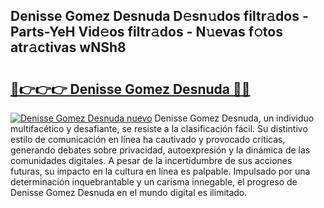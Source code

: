 ## Denisse Gomez Desnuda D𝚎sn𝚞dos filtr𝚊dos - Parts-YeH Vid𝚎os filtr𝚊dos - N𝚞evas f𝚘tos atr𝚊ctivas wNSh8

# <h2><a href="http://mbatmwe.tromn.icu/?c=Denisse+Gomez+Desnuda">🔗👉👉👉 Denisse Gomez Desnuda 🔗🔗</a></h2>

[![Denisse Gomez Desnuda nuevo](https://i.imgur.com/pEAQMta.gif)](http://mbatmwe.tromn.icu/?c=Denisse+Gomez+Desnuda)
Denisse Gomez Desnuda, un individuo multifacético y desafiante, se resiste a la clasificación fácil. Su distintivo estilo de comunicación en línea ha cautivado y provocado críticas, generando debates sobre privacidad, autoexpresión y la dinámica de las comunidades digitales. A pesar de la incertidumbre de sus acciones futuras, su impacto en la cultura en línea es palpable. Impulsado por una determinación inquebrantable y un carisma innegable, el progreso de Denisse Gomez Desnuda en el mundo digital es ilimitado.
